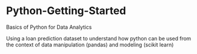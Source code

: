 # Python-Getting-Started
Basics of Python for Data Analytics

Using a loan prediction dataset to understand how python can be used from the context of data manipulation (pandas) and modeling (scikit learn)
